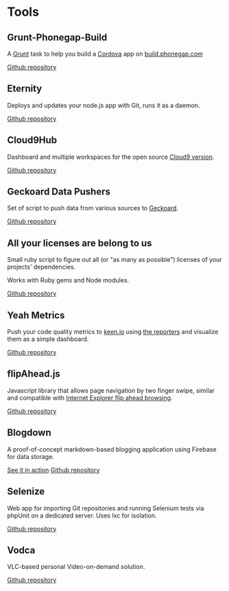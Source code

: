 # Tools

## Grunt-Phonegap-Build
A [Grunt](http://www.gruntjs.com) task to help you build a [Cordova](http://www.cordova.io) app on [build.phonegap.com](http://build.phonegap.com)

[Github repository](https://github.com/centralway/grunt-phonegap-build)

## Eternity
Deploys and updates your node.js app with Git, runs it as a daemon.

[Github repository](https://github.com/avgp/eternity)

## Cloud9Hub
Dashboard and multiple workspaces for the open source [Cloud9 version](https://github.com/ajaxorg/cloud9).

[Github repository](https://github.com/avgp/cloud9hub)

## Geckoard Data Pushers
Set of script to push data from various sources to [Geckoard](http://www.geckoboard.com).

[Github repository](https://github.com/martin-naumann/geckoboard-data-pushers)

## All your licenses are belong to us
Small ruby script to figure out all (or "as many as possible") licenses of your projects' dependencies.

Works with Ruby gems and Node modules.

[Github repository](https://github.com/martin-naumann/all-your-licenses)

## Yeah Metrics
Push your code quality metrics to [keen.io](http://www.keen.io) using [the reporters](https://github.com/avgp/yeah-metrics-reporters) and visualize them as a simple dashboard.

[Github repository](https://github.com/avgp/yeah-metrics)

## flipAhead.js
Javascript library that allows page navigation by two finger swipe, 
similar and compatible with [Internet Explorer flip ahead browsing](http://msdn.microsoft.com/en-us/library/ie/jj883726.aspx).

[Github repository](https://github.com/avgp/flipAhead.js)

## Blogdown
A proof-of-concept markdown-based blogging application using Firebase for data storage.

[See it in action](http://avgp.github.io/blogdown)
[Github repository](https://github.com/avgp/blogdown)

## Selenize
Web app for importing Git repositories and running Selenium tests via phpUnit on a dedicated server.
Uses lxc for isolation.

[Github repository](https://github.com/avgp/selenize)

## Vodca
VLC-based personal Video-on-demand solution.

[Github repository](https://github.com/avgp/vodca)
